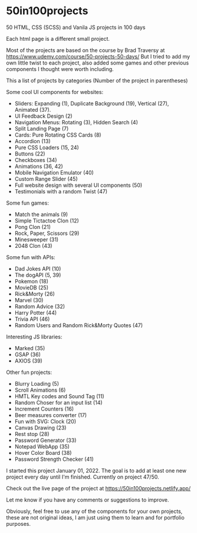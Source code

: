 # 50in100projects

50 HTML, CSS (SCSS) and Vanila JS projects in 100 days

Each html page is a different small project.

Most of the projects are based on the course by Brad Traversy at
https://www.udemy.com/course/50-projects-50-days/
But I tried to add my own little twist to each project, also added some games and other previous components I thought were worth including.

This a list of projects by categories (Number of the project in parentheses)

Some cool UI components for websites:

- Sliders: Expanding (1), Duplicate Background (19), Vertical (27), Animated (37).
- UI Feedback Design (2)
- Navigation Menus: Rotating (3), Hidden Search (4)
- Split Landing Page (7)
- Cards: Pure Rotating CSS Cards (8)
- Accordion (13)
- Pure CSS Loaders (15, 24)
- Buttons (22)
- Checkboxes (34)
- Animations (36, 42)
- Mobile Navigation Emulator (40)
- Custom Range Slider (45)
- Full website design with several UI components (50)
- Testimonials with a random Twist (47)

Some fun games:

- Match the animals (9)
- Simple Tictactoe Clon (12)
- Pong Clon (21)
- Rock, Paper, Scissors (29)
- Minesweeper (31)
- 2048 Clon (43)

Some fun with APIs:

- Dad Jokes API (10)
- The dogAPI (5, 39)
- Pokemon (18)
- MovieDB (25)
- Rick&Morty (26)
- Marvel (30)
- Random Advice (32)
- Harry Potter (44)
- Trivia API (46)
- Random Users and Random Rick&Morty Quotes (47)

Interesting JS libraries:

- Marked (35)
- GSAP (36)
- AXIOS (39)

Other fun projects:

- Blurry Loading (5)
- Scroll Animations (6)
- HMTL Key codes and Sound Tag (11)
- Random Choser for an input list (14)
- Increment Counters (16)
- Beer measures converter (17)
- Fun with SVG: Clock (20)
- Canvas Drawing (23)
- Rest stop (28)
- Password Generator (33)
- Notepad WebApp (35)
- Hover Color Board (38)
- Password Strength Checker (41)

I started this project January 01, 2022.
The goal is to add at least one new project every day until I'm finished. Currently on project 47/50.

Check out the live page of the project at
https://50in100projects.netlify.app/

Let me know if you have any comments or suggestions to improve.

Obviously, feel free to use any of the components for your own projects, these are not original ideas, I am just using them to learn and for portfolio purposes.
